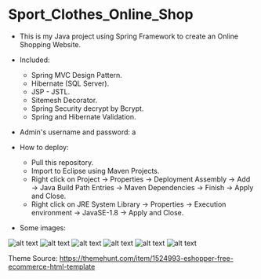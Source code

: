 # Sport_Clothes_Online_Shop
- This is my Java project using Spring Framework to create an Online Shopping Website.
- Included:
  - Spring MVC Design Pattern.
  - Hibernate (SQL Server).
  - JSP - JSTL.
  - Sitemesh Decorator.
  - Spring Security decrypt by Bcrypt.
  - Spring and Hibernate Validation.
- Admin's username and password: a
- How to deploy:
  - Pull this repository.
  - Import to Eclipse using Maven Projects.
  - Right click on Project -> Properties -> Deployment Assembly -> Add -> Java Build Path Entries -> Maven Dependencies -> Finish -> Apply and Close.
  - Right click on JRE System Library -> Properties -> Execution environment -> JavaSE-1.8 -> Apply and Close.

- Some images:

![alt text](https://github.com/mrbin2903/Sport_Clothes_Online_Shop/blob/main/DEMO_IMAGES/demo%20(1).png)
![alt text](https://github.com/mrbin2903/Sport_Clothes_Online_Shop/blob/main/DEMO_IMAGES/demo%20(2).png)
![alt text](https://github.com/mrbin2903/Sport_Clothes_Online_Shop/blob/main/DEMO_IMAGES/demo%20(3).png)
![alt text](https://github.com/mrbin2903/Sport_Clothes_Online_Shop/blob/main/DEMO_IMAGES/demo%20(4).png)
![alt text](https://github.com/mrbin2903/Sport_Clothes_Online_Shop/blob/main/DEMO_IMAGES/demo%20(5).png)
![alt text](https://github.com/mrbin2903/Sport_Clothes_Online_Shop/blob/main/DEMO_IMAGES/demo%20(6).png)

Theme Source: https://themehunt.com/item/1524993-eshopper-free-ecommerce-html-template


